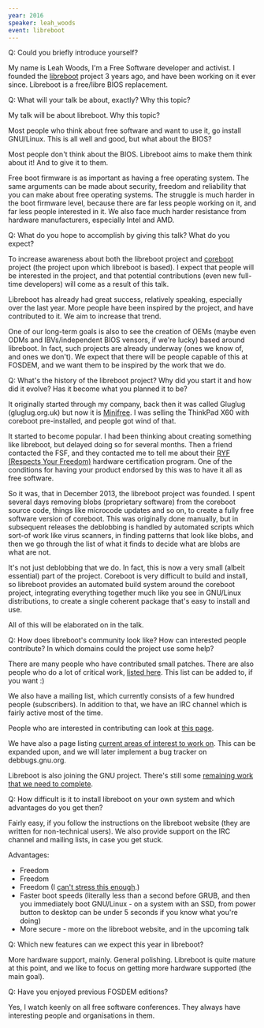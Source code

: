 ```yaml
---
year: 2016
speaker: leah_woods 
event: libreboot
---
```


Q: Could you briefly introduce yourself? 

My name is Leah Woods, I'm a Free Software developer and activist. I founded the [libreboot](http://libreboot.org/) project 3 years ago, and have been working on it ever since. Libreboot is a free/libre BIOS replacement.

Q: What will your talk be about, exactly? Why this topic?

My talk will be about libreboot. Why this topic?

Most people who think about free software and want to use it, go install GNU/Linux. This is all well and good, but what about the BIOS?

Most people don't think about the BIOS. Libreboot aims to make them think about it! And to give it to them.

Free boot firmware is as important as having a free operating system. The same arguments can be made about security, freedom and reliability that you can make about free operating systems. The struggle is much harder in the boot firmware level, because there are far less people working on it, and far less people interested in it. We also face much harder resistance from hardware manufacturers, especially Intel and AMD.

Q: What do you hope to accomplish by giving this talk? What do you expect?

To increase awareness about both the libreboot project and [coreboot](https://www.coreboot.org/) project (the project upon which libreboot is based). I expect that people will be interested in the project, and that potential contributions (even new full-time developers) will come as a result of this talk.

Libreboot has already had great success, relatively speaking, especially over the last year. More people have been inspired by the project, and have contributed to it. We aim to increase that trend.

One of our long-term goals is also to see the creation of OEMs (maybe even ODMs and IBVs/independent BIOS vensors, if we're lucky) based around libreboot. In fact, such projects are already underway (ones we know of, and ones we don't). We expect that there will be people capable of this at FOSDEM, and we want them to be inspired by the work that we do.

Q: What's the history of the libreboot project? Why did you start it and how did it evolve? Has it become what you planned it to be?

It originally started through my company, back then it was called Gluglug (gluglug.org.uk) but now it is [Minifree](http://minifree.org). I was selling the ThinkPad X60 with coreboot pre-installed, and people got wind of that.

It started to become popular. I had been thinking about creating something like libreboot, but delayed doing so for several months. Then a friend contacted the FSF, and they contacted me to tell me about their [RYF (Respects Your Freedom)](http://www.fsf.org/resources/hw/endorsement/respects-your-freedom) hardware certification program. One of the conditions for having your product endorsed by this was to have it all as free software.

So it was, that in December 2013, the libreboot project was founded. I spent several days removing blobs (proprietary software) from the coreboot source code, things like microcode updates and so on, to create a fully free software version of coreboot. This was originally done manually, but in subsequent releases the deblobbing is handled by automated scripts which sort-of work like virus scanners, in finding patterns that look like blobs, and then we go through the list of what it finds to decide what are blobs are what are not.

It's not just deblobbing that we do. In fact, this is now a very small (albeit essential) part of the project. Coreboot is very difficult to build and install, so libreboot provides an automated build system around the coreboot project, integrating everything together much like you see in GNU/Linux distributions, to create a single coherent package that's easy to install and use.

All of this will be elaborated on in the talk.

Q: How does libreboot's community look like? How can interested people contribute? In which domains could the project use some help?

There are many people who have contributed small patches. There are also people who do a lot of critical work, [listed here](http://libreboot.org/contrib/). This list can be added to, if you want :)

We also have a mailing list, which currently consists of a few hundred people (subscribers). In addition to that, we have an IRC channel which is fairly active most of the time.

People who are interested in contributing can look at [this page](http://libreboot.org/git/).

We have also a page listing [current areas of interest to work on](http://libreboot.org/docs/tasks.html). This can be expanded upon, and we will later implement a bug tracker on debbugs.gnu.org.

Libreboot is also joining the GNU project. There's still some [remaining work that we need to complete](http://libreboot.org/gnu/).

Q: How difficult is it to install libreboot on your own system and which advantages do you get then?

Fairly easy, if you follow the instructions on the libreboot website (they are written for non-technical users). We also provide support on the IRC channel and mailing lists, in case you get stuck.

Advantages:

  * Freedom
  * Freedom
  * Freedom (I [can't stress this enough](https://www.gnu.org/philosophy/free-sw.html).)
  * Faster boot speeds (literally less than a second before GRUB, and then you immediately boot GNU/Linux - on a system with an SSD, from power button to desktop can be under 5 seconds if you know what you're doing)
  * More secure - more on the libreboot website, and in the upcoming talk

Q: Which new features can we expect this year in libreboot?

More hardware support, mainly. General polishing. Libreboot is quite mature at this point, and we like to focus on getting more hardware supported (the main goal).

Q: Have you enjoyed previous FOSDEM editions?

Yes, I watch keenly on all free software conferences. They always have interesting people and organisations in them.
